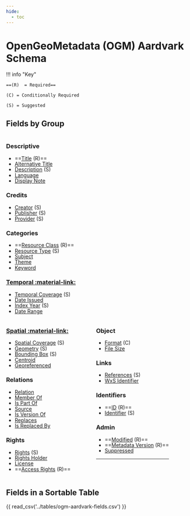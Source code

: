 ```yaml
---
hide:
  - toc
---
```


# OpenGeoMetadata (OGM) Aardvark Schema

!!! info "Key" 

	==(R)  = Required==

	(C) = Conditionally Required 
 
	(S) = Suggested  

## Fields by Group

<div style="float:left; margin-right:5em; line-height:1.1" markdown="1">

### Descriptive
- ==[Title](title.md) (R)==
- [Alternative Title](alternative-title.md)
- [Description](description.md) (S)
- [Language](language.md)
- [Display Note](display-note.md)

### Credits
- [Creator](creator.md) (S)
- [Publisher](publisher.md) (S)
- [Provider](provider.md) (S)

### Categories
- ==[Resource Class](resource-class.md) (R)==
- [Resource Type](resource-type.md) (S)
- [Subject](subject.md)
- [Theme](theme.md)
- [Keyword](keyword.md)

### [Temporal :material-link:](../temporal-fields)
- [Temporal Coverage](temporal-coverage.md) (S)
- [Date Issued](date-issued.md)
- [Index Year](index-year.md) (S)
- [Date Range](date-range.md)

</div>
<div style="float:left; margin-right:5em; line-height:1.1" markdown="1">

### [Spatial :material-link:](../spatial-fields)
- [Spatial Coverage](spatial-coverage.md) (S)
- [Geometry](geometry.md) (S)
- [Bounding Box](bounding-box.md) (S)
- [Centroid](centroid.md)
- [Georeferenced](georeferenced.md)

### Relations
- [Relation](relation.md)
- [Member Of](member-of.md)
- [Is Part Of](is-part-of.md)
- [Source](source.md)
- [Is Version Of](is-version-of.md)
- [Replaces](replaces.md)
- [Is Replaced By](is-replaced-by.md)

### Rights
- [Rights](rights.md) (S)
- [Rights Holder](rights-holder.md)
- [License](license.md)
- ==[Access Rights](access-rights.md) (R)==

</div>
<div style="float:left; line-height:1.1" markdown="1">

### Object
- [Format](format.md) (C)
- [File Size](file-size.md)

### Links
- [References](references.md) (S)
- [WxS Identifier](wxs-identifier.md)

### Identifiers
- ==[ID](id.md) (R)==
- [Identifier](identifier.md) (S)

### Admin
- ==[Modified](modified.md) (R)==
- ==[Metadata Version](metadata-version.md) (R)==
- [Suppressed](suppressed.md)

----

</div>

<br style="clear:left">



## Fields in a Sortable Table

{{ read_csv('../tables/ogm-aardvark-fields.csv') }}
